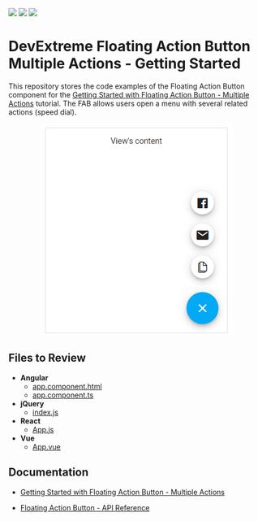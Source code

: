 <!-- default badges list -->
![](https://img.shields.io/endpoint?url=https://codecentral.devexpress.com/api/v1/VersionRange/339028518/20.2.3%2B)
[![](https://img.shields.io/badge/Open_in_DevExpress_Support_Center-FF7200?style=flat-square&logo=DevExpress&logoColor=white)](https://supportcenter.devexpress.com/ticket/details/T973642)
[![](https://img.shields.io/badge/📖_How_to_use_DevExpress_Examples-e9f6fc?style=flat-square)](https://docs.devexpress.com/GeneralInformation/403183)
<!-- default badges end -->
# DevExtreme Floating Action Button Multiple Actions - Getting Started 

This repository stores the code examples of the Floating Action Button component for the [Getting Started with Floating Action Button - Multiple Actions](https://js.devexpress.com/Documentation/Guide/UI_Components/Floating_Action_Button/Getting_Started_with_Floating_Action_Button/#Multiple_Actions_Speed_Dial) tutorial. The FAB allows users open a menu with several related actions (speed dial).

<div align="center"><img src="./actionbutton_speeddial.png" /></div>

## Files to Review

- **Angular**
    - [app.component.html](angular/src/app/app.component.html)
    - [app.component.ts](angular/src/app/app.component.ts)
- **jQuery**
    - [index.js](jquery/index.js)
- **React**
    - [App.js](react/src/App.js)
- **Vue**
    - [App.vue](vue/src/App.vue)

## Documentation

- [Getting Started with Floating Action Button - Multiple Actions](https://js.devexpress.com/Documentation/Guide/UI_Components/Floating_Action_Button/Getting_Started_with_Floating_Action_Button/#Multiple_Actions_Speed_Dial)

- [Floating Action Button - API Reference](https://js.devexpress.com/Documentation/ApiReference/UI_Components/dxSpeedDialAction/)

